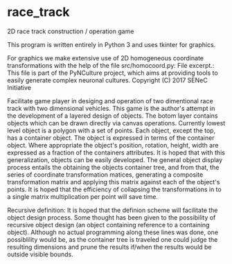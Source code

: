 # race_track
2D race track construction / operation game

This program is written entirely in Python 3 and uses tkinter for graphics.

For graphics we make extensive use of 2D homogeneous coordinate transformations with the help of the file src/homocoord.py:
File excerpt.: This file is part of the PyNCulture project, which aims at providing tools to easily generate complex neuronal cultures.  Copyright (C) 2017 SENeC Initiative


Facilitate game player in desiging and operation of two dimentional race track with two dimensional vehicles.
This game is the author's attempt in the development of a layered design of objects.  The botom layer contains objects which can be drawn directly via canvas operations.  Currently lowest level object is a polygon with a set of points.  Each object, except the top, has a container object.  The object is expressed in terms of the container object.  Where appropriate the object's position, rotation, height, width are expressed as a fraction of the containers attributes.  It is hoped that with this generalization, objects can be easily developed.  The general object display process entails the obtaining the objects container tree, and from that, the series of coordinate transformation matices, generating a composite transformation matrix and applying this matrix against each of the object's points.  It is hoped that the efficiency of collapsing the transformations in to a single matrix multiplication per point will save time.

Recursive definition:
It is hoped that the definion scheme will facilitate the object design process.  Some thought has been given to the possibility of recursive object design (an object containing reference to a containing object).  Although no actual programming along these lines was done, one possiblility would be, as the container tree is traveled one could judge the resulting dimensions and prune the results if/when the results would be outside visible bounds.
